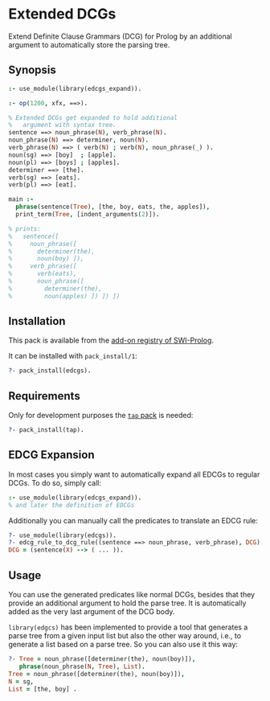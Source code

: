 # Extended DCGs

Extend Definite Clause Grammars (DCG) for Prolog by an additional argument to automatically store the parsing tree.

## Synopsis

```prolog
:- use_module(library(edcgs_expand)).

:- op(1200, xfx, ==>).

% Extended DCGs get expanded to hold additional
%   argument with syntax tree.
sentence ==> noun_phrase(N), verb_phrase(N).
noun_phrase(N) ==> determiner, noun(N).
verb_phrase(N) ==> ( verb(N) ; verb(N), noun_phrase(_) ).
noun(sg) ==> [boy]  ; [apple].
noun(pl) ==> [boys] ; [apples].
determiner ==> [the].
verb(sg) ==> [eats].
verb(pl) ==> [eat].

main :-
  phrase(sentence(Tree), [the, boy, eats, the, apples]),
  print_term(Tree, [indent_arguments(2)]).

% prints:
%   sentence([
%     noun_phrase([ 
%       determiner(the),
%       noun(boy) ]),
%     verb_phrase([
%       verb(eats),
%       noun_phrase([
%         determiner(the),
%         noun(apples) ]) ]) ])
```

## Installation

This pack is available from the [add-on registry of SWI-Prolog](http://www.swi-prolog.org/pack/list).

It can be installed with `pack_install/1`:

```prolog
?- pack_install(edcgs).
```

## Requirements

Only for development purposes the [`tap` pack](http://www.swi-prolog.org/pack/list?p=tap) is needed:

```prolog
?- pack_install(tap).
```

## EDCG Expansion

In most cases you simply want to automatically expand all EDCGs to regular DCGs. To do so, simply call:

```prolog
:- use_module(library(edcgs_expand)).
% and later the definition of EDCGs
```

Additionally you can manually call the predicates to translate an EDCG rule:

```prolog
?- use_module(library(edcgs)).
?- edcg_rule_to_dcg_rule((sentence ==> noun_phrase, verb_phrase), DCG).
DCG = (sentence(X) --> ( ... )).
```

## Usage

You can use the generated predicates like normal DCGs, besides that they provide an additional argument to hold the parse tree. It is automatically added as the very last argument of the DCG body.

`library(edgcs)` has been implemented to provide a tool that generates a parse tree from a given input list but also the other way around, i.e., to generate a list based on a parse tree. So you can also use it this way:

```prolog
?- Tree = noun_phrase([determiner(the), noun(boy)]),
   phrase(noun_phrase(N, Tree), List).
Tree = noun_phrase([determiner(the), noun(boy)]),
N = sg,
List = [the, boy] .
```
